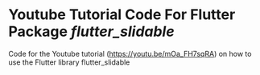 # Youtube Tutorial Code For Flutter Package *flutter_slidable*
Code for the Youtube tutorial (https://youtu.be/mOa_FH7sqRA) on how to use the Flutter library flutter_slidable
